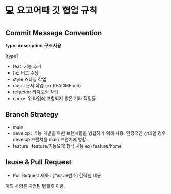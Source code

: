 # 💻 요고어때 깃 협업 규칙

## Commit Message Convention

**type: description 구조 사용**

[type] 
- feat: 기능 추가
- fix: 버그 수정
- style:스타일 작업
- docs: 문서 작업 (ex.README.md)
- refactor: 리팩토링 작업
- chore: 위 타입에 포함되지 않은 기타 작업들

## Branch Strategy

- main 
- develop : 기능 개발을 위한 브랜치들을 병합하기 위해 사용. 안정적인 상태일 경우 develop 브랜치를 main 브랜치에 병합.
- feature : feature/기능요약 형식 사용 ex) feature/home

## Isuse & Pull Request 

- Pull Request 제목 : [#issue번호] 간략한 내용

이외 사항은 지정된 템플릿 이용.
